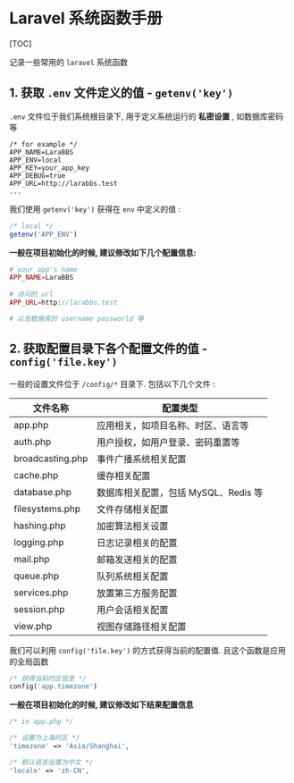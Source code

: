 # Laravel 系统函数手册

[TOC]

记录一些常用的 `laravel` 系统函数



## 1. 获取 `.env` 文件定义的值 - `getenv('key')` 

`.env` 文件位于我们系统根目录下, 用于定义系统运行的 **私密设置** , 如数据库密码等

~~~
/* for example */
APP_NAME=LaraBBS
APP_ENV=local
APP_KEY=your_app_key
APP_DEBUG=true
APP_URL=http://larabbs.test
...
~~~

我们使用 `getenv('key')` 获得在 `env` 中定义的值 :

~~~php
/* local */
getenv('APP_ENV')
~~~

**一般在项目初始化的时候, 建议修改如下几个配置信息:**

~~~php
# your app's name
APP_NAME=LaraBBS 
    
# 访问的 url
APP_URL=http://larabbs.test

# 以及数据库的 username passworld 等
~~~









## 2. 获取配置目录下各个配置文件的值 - `config('file.key')`

一般的设置文件位于 `/config/*` 目录下. 包括以下几个文件 :

| 文件名称         | 配置类型                             |
| ---------------- | ------------------------------------ |
| app.php          | 应用相关，如项目名称、时区、语言等   |
| auth.php         | 用户授权，如用户登录、密码重置等     |
| broadcasting.php | 事件广播系统相关配置                 |
| cache.php        | 缓存相关配置                         |
| database.php     | 数据库相关配置，包括 MySQL、Redis 等 |
| filesystems.php  | 文件存储相关配置                     |
| hashing.php      | 加密算法相关设置                     |
| logging.php      | 日志记录相关的配置                   |
| mail.php         | 邮箱发送相关的配置                   |
| queue.php        | 队列系统相关配置                     |
| services.php     | 放置第三方服务配置                   |
| session.php      | 用户会话相关配置                     |
| view.php         | 视图存储路径相关配置                 |

我们可以利用 `config('file.key')` 的方式获得当前的配置值. 且这个函数是应用的全局函数

~~~php
/* 获得当前时区信息 */
config('app.timezone')
~~~



**一般在项目初始化的时候, 建议修改如下结果配置信息**

~~~php
/* in app.php */

/* 设置为上海时区 */
'timezone' => 'Asia/Shanghai',

/* 默认语言设置为中文 */
'locale' => 'zh-CN',
~~~





















